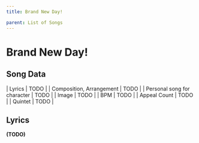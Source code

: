 ```yaml
---
title: Brand New Day!

parent: List of Songs
---
```


# Brand New Day!

## Song Data

| Lyrics | TODO |
| Composition, Arrangement | TODO |
| Personal song for character | TODO |
| Image | TODO |
| BPM | TODO |
| Appeal Count | TODO |
| Quintet | TODO |

## Lyrics

**(TODO)**
